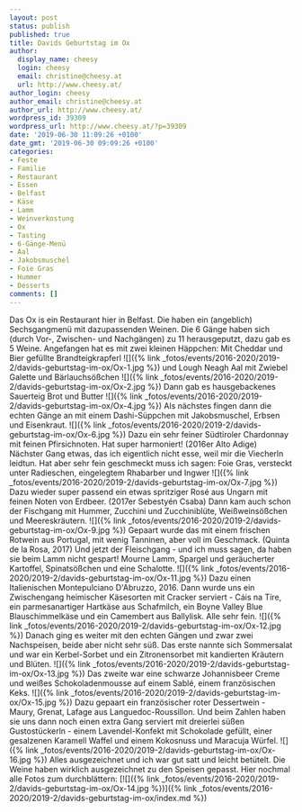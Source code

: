 ```yaml
---
layout: post
status: publish
published: true
title: Davids Geburtstag im Ox
author:
  display_name: cheesy
  login: cheesy
  email: christine@cheesy.at
  url: http://www.cheesy.at/
author_login: cheesy
author_email: christine@cheesy.at
author_url: http://www.cheesy.at/
wordpress_id: 39309
wordpress_url: http://www.cheesy.at/?p=39309
date: '2019-06-30 11:09:26 +0100'
date_gmt: '2019-06-30 09:09:26 +0100'
categories:
- Feste
- Familie
- Restaurant
- Essen
- Belfast
- Käse
- Lamm
- Weinverkostung
- Ox
- Tasting
- 6-Gänge-Menü
- Aal
- Jakobsmuschel
- Foie Gras
- Hummer
- Desserts
comments: []
---
```

Das Ox is ein Restaurant hier in Belfast. Die haben ein (angeblich) Sechsgangmenü mit dazupassenden Weinen. Die 6 Gänge haben sich (durch Vor-, Zwischen- und Nachgängen) zu 11 herausgeputzt, dazu gab es 5 Weine.
Angefangen hat es mit zwei kleinen Häppchen:
Mit Cheddar und Bier gefüllte Brandteigkrapferl
 ![]({% link _fotos/events/2016-2020/2019-2/davids-geburtstag-im-ox/Ox-1.jpg %})
und Lough Neagh Aal mit Zwiebel Galette und Bärlauchsößchen
 ![]({% link _fotos/events/2016-2020/2019-2/davids-geburtstag-im-ox/Ox-2.jpg %})
Dann gab es hausgebackenes Sauerteig Brot und Butter
 ![]({% link _fotos/events/2016-2020/2019-2/davids-geburtstag-im-ox/Ox-4.jpg %})
Als nächstes fingen dann die echten Gänge an mit einem Dashi-Süppchen mit Jakobsmuschel, Erbsen und Eisenkraut.
 ![]({% link _fotos/events/2016-2020/2019-2/davids-geburtstag-im-ox/Ox-6.jpg %})
Dazu ein sehr feiner Südtiroler Chardonnay mit feinen Pfirsichnoten. Hat super harmoniert! (2016er Alto Adige)
Nächster Gang etwas, das ich eigentlich nicht esse, weil mir die Viecherln leidtun. Hat aber sehr fein geschmeckt muss ich sagen: Foie Gras, versteckt unter Radieschen, eingelegtem Rhabarber und Ingwer
 ![]({% link _fotos/events/2016-2020/2019-2/davids-geburtstag-im-ox/Ox-7.jpg %})
Dazu wieder super passend ein etwas spritziger Rosé aus Ungarn mit feinen Noten von Erdbeer. (2017er Sebestyén Csaba)
Dann kam auch schon der Fischgang mit Hummer, Zucchini und Zucchiniblüte, Weißweinsößchen und Meereskräutern.
 ![]({% link _fotos/events/2016-2020/2019-2/davids-geburtstag-im-ox/Ox-9.jpg %})
Gepaart wurde das mit einem frischen Rotwein aus Portugal, mit wenig Tanninen, aber voll im Geschmack. (Quinta de la Rosa, 2017)
Und jetzt der Fleischgang - und ich muss sagen, da haben sie beim Lamm nicht gespart!
Mourne Lamm, Spargel und geräucherter Kartoffel, Spinatsößchen und eine Schalotte.
 ![]({% link _fotos/events/2016-2020/2019-2/davids-geburtstag-im-ox/Ox-11.jpg %})
Dazu einen Italienischen Montepulciano D'Abruzzo, 2016.
Dann wurde uns ein Zwischengang heimischer Käsesorten mit Cracker serviert - Cáis na Tíre, ein parmesanartiger Hartkäse aus Schafmilch, ein Boyne Valley Blue Blauschimmelkäse und ein Camembert aus Ballylisk. Alle sehr fein.
 ![]({% link _fotos/events/2016-2020/2019-2/davids-geburtstag-im-ox/Ox-12.jpg %})
Danach ging es weiter mit den echten Gängen und zwar zwei Nachspeisen, beide aber nicht sehr süß.
Das erste nannte sich Sommersalat und war ein Kerbel-Sorbet und ein Zitronensorbet mit kandierten Kräutern und Blüten.
 ![]({% link _fotos/events/2016-2020/2019-2/davids-geburtstag-im-ox/Ox-13.jpg %})
Das zweite war eine schwarze Johannisbeer Creme und weißes Schokoladenmousse auf einem Sablé, einem französischen Keks.
 ![]({% link _fotos/events/2016-2020/2019-2/davids-geburtstag-im-ox/Ox-15.jpg %})
Dazu gepaart ein französischer roter Dessertwein - Maury, Grenat, Lafage aus Languedoc-Roussillon.
Und beim Zahlen haben sie uns dann noch einen extra Gang serviert mit dreierlei süßen Gustostückerln - einem Lavendel-Konfekt mit Schokolade gefüllt, einer gesalzenen Karamell Waffel und einem Kokosnuss und Maracuja Würfel.
 ![]({% link _fotos/events/2016-2020/2019-2/davids-geburtstag-im-ox/Ox-16.jpg %})
Alles ausgezeichnet und ich war gut satt und leicht betütelt. Die Weine haben wirklich ausgezeichnet zu den Speisen gepasst.
Hier nochmal alle Fotos zum durchblättern:
[![]({% link _fotos/events/2016-2020/2019-2/davids-geburtstag-im-ox/Ox-14.jpg %})]({% link _fotos/events/2016-2020/2019-2/davids-geburtstag-im-ox/index.md %})
